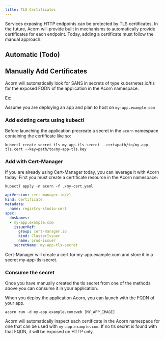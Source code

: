 ```yaml
---
title: TLS Certificates
---
```


Services exposing HTTP endpoints can be protected by TLS certificates. In the
future, Acorn will provide built in mechanisms to automatically provide certificates
for each endpoint. Today, adding a certificate must follow the manual approach.

## Automatic (Todo)

## Manually Add Certificates

Acorn will automatically look for SANS in secrets of type kubernetes.io/tls for the
exposed FQDN of the application in the Acorn namespace.

Ex:

Assume you are deploying an app and plan to host on `my-app.example.com`

### Add existing certs using kubectl

Before launching the application precreate a secret in the `acorn` namespace containing the
certificate like so:

`kubectl create secret tls my-app-tls-secret --cert=path/to/my-app-tls.cert --key=path/to/my-app-tls.key`

### Add with Cert-Manager

If you are already using Cert-Manager today, you can leverage it with Acorn today. First you must
create a certificate resource in the Acorn namespace:

`kubectl apply -n acorn -f ./my-cert.yaml`

```yaml
apiVersion: cert-manager.io/v1
kind: Certificate
metadata:
  name: registry-studio-cert
spec:
  dnsNames:
  - my-app.example.com
    issuerRef:
      group: cert-manager.io
      kind: ClusterIssuer
      name: prod-issuer
    secretName: my-app-tls-secret
```

Cert-Manager will create a cert for my-app.example.com and store it in a secret my-app-tls-secret.

### Consume the secret

Once you have manually created the tls secret from one of the methods above you can consume it in your application.

When you deploy the application Acorn, you can launch with the FQDN of your app.

`acorn run -d my-app.example.com:web [MY_APP_IMAGE]`

Acorn will automatically inspect each certificate in the Acorn namespace for one that can be used with `my-app.example.com`.
If no tls secret is found with that FQDN, it will be exposed on HTTP only.

